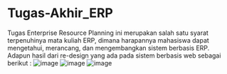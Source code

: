 # Tugas-Akhir_ERP
Tugas Enterprise Resource Planning ini merupakan salah satu syarat terpenuhinya mata kuliah ERP, dimana harapannya mahasiswa dapat mengetahui, merancang, dan mengembangkan sistem berbasis ERP.
Adapun hasil dari re-design yang ada pada sistem berbasis web sebagai berikut :
![image](https://github.com/dianavicka/Tugas-Akhir_ERP/assets/152424047/65825540-9047-403a-a116-46cf08def932)
![image](https://github.com/dianavicka/Tugas-Akhir_ERP/assets/152424047/d3cc464d-5257-4f22-a511-847e48d1c0c7)
![image](https://github.com/dianavicka/Tugas-Akhir_ERP/assets/152424047/a65c85aa-ae93-450d-8718-88778442c129)
